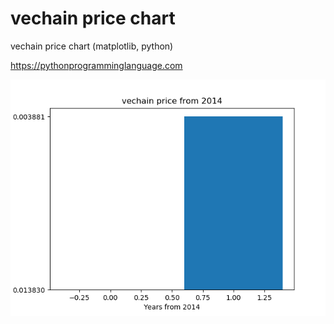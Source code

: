 # vechain price chart 

vechain price chart (matplotlib, python)

https://pythonprogramminglanguage.com

<img src='chart.png'>
